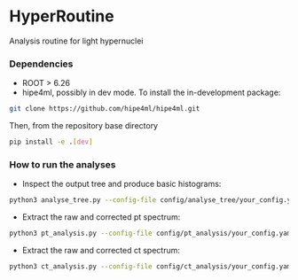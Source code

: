 # HyperRoutine
Analysis routine for light hypernuclei

### Dependencies
- ROOT > 6.26
- hipe4ml, possibly in dev mode. To install the in-development package:

```bash
git clone https://github.com/hipe4ml/hipe4ml.git
```

Then, from the repository base directory
```bash
pip install -e .[dev]
```


### How to run the analyses
- Inspect the output tree and produce basic histograms:
```bash
python3 analyse_tree.py --config-file config/analyse_tree/your_config.yaml
```
- Extract the raw and corrected pt spectrum:
```bash
python3 pt_analysis.py --config-file config/pt_analysis/your_config.yaml
```

- Extract the raw and corrected ct spectrum:
```bash
python3 ct_analysis.py --config-file config/ct_analysis/your_config.yaml
```
